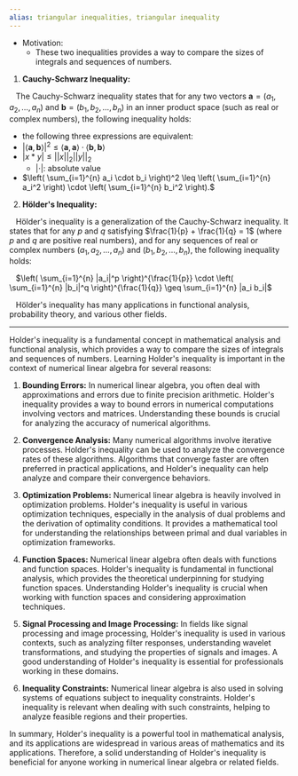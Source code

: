 ```yaml
---
alias: triangular inequalities, triangular inequality
---
```


- Motivation:
	- These two inequalities provides a way to compare the sizes of integrals and sequences of numbers.

1. **Cauchy-Schwarz Inequality:**

   The Cauchy-Schwarz inequality states that for any two vectors $\mathbf{a} = (a_1, a_2, \ldots, a_n)$ and $\mathbf{b} = (b_1, b_2, \ldots, b_n)$ in an inner product space (such as real or complex numbers), the following inequality holds:

- the following three expressions are equivalent:
- $| \langle \mathbf{a}, \mathbf{b} \rangle |^2 \leq \langle \mathbf{a}, \mathbf{a} \rangle \cdot \langle \mathbf{b}, \mathbf{b} \rangle$
- $|x*y| \leq ||x||_2 ||y||_2$
	- $| \cdot |$: absolute value
- $\left( \sum_{i=1}^{n} a_i \cdot b_i \right)^2 \leq \left( \sum_{i=1}^{n} a_i^2 \right) \cdot \left( \sum_{i=1}^{n} b_i^2 \right).$



2. **Hölder's Inequality:**

   Hölder's inequality is a generalization of the Cauchy-Schwarz inequality. It states that for any $p$ and $q$ satisfying $\frac{1}{p} + \frac{1}{q} = 1$ (where $p$ and $q$ are positive real numbers), and for any sequences of real or complex numbers $(a_1, a_2, \ldots, a_n)$ and $(b_1, b_2, \ldots, b_n)$, the following inequality holds:

   $\left( \sum_{i=1}^{n} |a_i|^p \right)^{\frac{1}{p}} \cdot \left( \sum_{i=1}^{n} |b_i|^q \right)^{\frac{1}{q}} \geq \sum_{i=1}^{n} |a_i b_i|$

   Hölder's inequality has many applications in functional analysis, probability theory, and various other fields.


---


Holder's inequality is a fundamental concept in mathematical analysis and functional analysis, which provides a way to compare the sizes of integrals and sequences of numbers. Learning Holder's inequality is important in the context of numerical linear algebra for several reasons:

1. **Bounding Errors:** In numerical linear algebra, you often deal with approximations and errors due to finite precision arithmetic. Holder's inequality provides a way to bound errors in numerical computations involving vectors and matrices. Understanding these bounds is crucial for analyzing the accuracy of numerical algorithms.

2. **Convergence Analysis:** Many numerical algorithms involve iterative processes. Holder's inequality can be used to analyze the convergence rates of these algorithms. Algorithms that converge faster are often preferred in practical applications, and Holder's inequality can help analyze and compare their convergence behaviors.

3. **Optimization Problems:** Numerical linear algebra is heavily involved in optimization problems. Holder's inequality is useful in various optimization techniques, especially in the analysis of dual problems and the derivation of optimality conditions. It provides a mathematical tool for understanding the relationships between primal and dual variables in optimization frameworks.

4. **Function Spaces:** Numerical linear algebra often deals with functions and function spaces. Holder's inequality is fundamental in functional analysis, which provides the theoretical underpinning for studying function spaces. Understanding Holder's inequality is crucial when working with function spaces and considering approximation techniques.

5. **Signal Processing and Image Processing:** In fields like signal processing and image processing, Holder's inequality is used in various contexts, such as analyzing filter responses, understanding wavelet transformations, and studying the properties of signals and images. A good understanding of Holder's inequality is essential for professionals working in these domains.

6. **Inequality Constraints:** Numerical linear algebra is also used in solving systems of equations subject to inequality constraints. Holder's inequality is relevant when dealing with such constraints, helping to analyze feasible regions and their properties.

In summary, Holder's inequality is a powerful tool in mathematical analysis, and its applications are widespread in various areas of mathematics and its applications. Therefore, a solid understanding of Holder's inequality is beneficial for anyone working in numerical linear algebra or related fields.